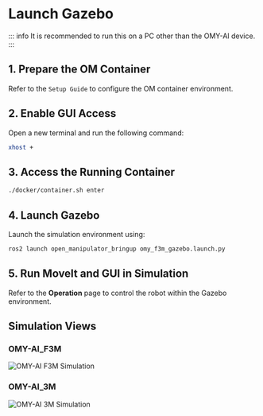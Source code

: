 # Launch Gazebo

::: info
It is recommended to run this on a PC other than the OMY-AI device.
:::

## 1. Prepare the OM Container

Refer to the `Setup Guide` to configure the OM container environment.


## 2. Enable GUI Access

Open a new terminal and run the following command:

```bash
xhost +
```


## 3. Access the Running Container

```bash
./docker/container.sh enter
```


## 4. Launch Gazebo

Launch the simulation environment using:

```bash
ros2 launch open_manipulator_bringup omy_f3m_gazebo.launch.py
```


## 5. Run MoveIt and GUI in Simulation

Refer to the **Operation** page to control the robot within the Gazebo environment.


## Simulation Views

### OMY-AI_F3M

![OMY-AI F3M Simulation](/simulation/omy_f3m_gazebo.png)


### OMY-AI_3M

![OMY-AI 3M Simulation](/simulation/omy_3m_gazebo.png)

